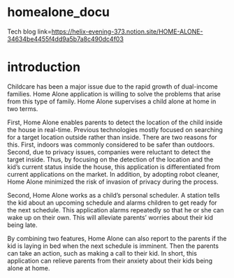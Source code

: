 # homealone_docu
Tech blog link=https://helix-evening-373.notion.site/HOME-ALONE-34634be4455f4dd9a5b7a8c490dc4f03

# introduction
Childcare has been a major issue due to the rapid growth of dual-income families. Home Alone application is willing to solve the problems that arise from this type of family. Home Alone supervises a child alone at home in two terms. 

First, Home Alone enables parents to detect the location of the child inside the house in real-time. Previous technologies mostly focused on searching for a target location outside rather than inside. There are two reasons for this. First, indoors was commonly considered to be safer than outdoors. Second, due to privacy issues, companies were reluctant to detect the target inside. Thus, by focusing on the detection of the location and the kid’s current status inside the house, this application is differentiated from current applications on the market. In addition, by adopting robot cleaner, Home Alone minimized the risk of invasion of privacy during the process.

Second, Home Alone works as a child’s personal scheduler. A station tells the kid about an upcoming schedule and alarms children to get ready for the next schedule. This application alarms repeatedly so that he or she can wake up on their own. This will alleviate parents’ worries about their kid being late.

By combining two features, Home Alone can also report to the parents if the kid is laying in bed when the next schedule is imminent. Then the parents can take an action, such as making a call to their kid. In short, this application can relieve parents from their anxiety about their kids being alone at home.
